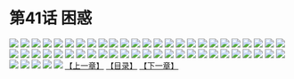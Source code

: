 # 第41话 困惑
![](https://s1.baozimh.com/scomic/sanyanxiaotianlu-samanhua/0/40-u4h3/1.jpg)
![](https://s1.baozimh.com/scomic/sanyanxiaotianlu-samanhua/0/40-u4h3/2.jpg)
![](https://s1.baozimh.com/scomic/sanyanxiaotianlu-samanhua/0/40-u4h3/3.jpg)
![](https://s1.baozimh.com/scomic/sanyanxiaotianlu-samanhua/0/40-u4h3/4.jpg)
![](https://s1.baozimh.com/scomic/sanyanxiaotianlu-samanhua/0/40-u4h3/5.jpg)
![](https://s1.baozimh.com/scomic/sanyanxiaotianlu-samanhua/0/40-u4h3/6.jpg)
![](https://s1.baozimh.com/scomic/sanyanxiaotianlu-samanhua/0/40-u4h3/7.jpg)
![](https://s1.baozimh.com/scomic/sanyanxiaotianlu-samanhua/0/40-u4h3/8.jpg)
![](https://s1.baozimh.com/scomic/sanyanxiaotianlu-samanhua/0/40-u4h3/9.jpg)
![](https://s1.baozimh.com/scomic/sanyanxiaotianlu-samanhua/0/40-u4h3/10.jpg)
![](https://s1.baozimh.com/scomic/sanyanxiaotianlu-samanhua/0/40-u4h3/11.jpg)
![](https://s1.baozimh.com/scomic/sanyanxiaotianlu-samanhua/0/40-u4h3/12.jpg)
![](https://s1.baozimh.com/scomic/sanyanxiaotianlu-samanhua/0/40-u4h3/13.jpg)
![](https://s1.baozimh.com/scomic/sanyanxiaotianlu-samanhua/0/40-u4h3/14.jpg)
![](https://s1.baozimh.com/scomic/sanyanxiaotianlu-samanhua/0/40-u4h3/15.jpg)
![](https://s1.baozimh.com/scomic/sanyanxiaotianlu-samanhua/0/40-u4h3/16.jpg)
![](https://s1.baozimh.com/scomic/sanyanxiaotianlu-samanhua/0/40-u4h3/17.jpg)
![](https://s1.baozimh.com/scomic/sanyanxiaotianlu-samanhua/0/40-u4h3/18.jpg)
![](https://s1.baozimh.com/scomic/sanyanxiaotianlu-samanhua/0/40-u4h3/19.jpg)
![](https://s1.baozimh.com/scomic/sanyanxiaotianlu-samanhua/0/40-u4h3/20.jpg)
![](https://s1.baozimh.com/scomic/sanyanxiaotianlu-samanhua/0/40-u4h3/21.jpg)
![](https://s1.baozimh.com/scomic/sanyanxiaotianlu-samanhua/0/40-u4h3/22.jpg)
![](https://s1.baozimh.com/scomic/sanyanxiaotianlu-samanhua/0/40-u4h3/23.jpg)
![](https://s1.baozimh.com/scomic/sanyanxiaotianlu-samanhua/0/40-u4h3/24.jpg)
![](https://s1.baozimh.com/scomic/sanyanxiaotianlu-samanhua/0/40-u4h3/25.jpg)
![](https://s1.baozimh.com/scomic/sanyanxiaotianlu-samanhua/0/40-u4h3/26.jpg)
![](https://s1.baozimh.com/scomic/sanyanxiaotianlu-samanhua/0/40-u4h3/27.jpg)
![](https://s1.baozimh.com/scomic/sanyanxiaotianlu-samanhua/0/40-u4h3/28.jpg)
![](https://s1.baozimh.com/scomic/sanyanxiaotianlu-samanhua/0/40-u4h3/29.jpg)
![](https://s1.baozimh.com/scomic/sanyanxiaotianlu-samanhua/0/40-u4h3/30.jpg)
![](https://s1.baozimh.com/scomic/sanyanxiaotianlu-samanhua/0/40-u4h3/31.jpg)
![](https://s1.baozimh.com/scomic/sanyanxiaotianlu-samanhua/0/40-u4h3/32.jpg)
![](https://s1.baozimh.com/scomic/sanyanxiaotianlu-samanhua/0/40-u4h3/33.jpg)
![](https://s1.baozimh.com/scomic/sanyanxiaotianlu-samanhua/0/40-u4h3/34.jpg)
![](https://s1.baozimh.com/scomic/sanyanxiaotianlu-samanhua/0/40-u4h3/35.jpg)
![](https://s1.baozimh.com/scomic/sanyanxiaotianlu-samanhua/0/40-u4h3/36.jpg)
![](https://s1.baozimh.com/scomic/sanyanxiaotianlu-samanhua/0/40-u4h3/37.jpg)
![](https://s1.baozimh.com/scomic/sanyanxiaotianlu-samanhua/0/40-u4h3/38.jpg)
![](https://s1.baozimh.com/scomic/sanyanxiaotianlu-samanhua/0/40-u4h3/39.jpg)
![](https://s1.baozimh.com/scomic/sanyanxiaotianlu-samanhua/0/40-u4h3/40.jpg)
![](https://s1.baozimh.com/scomic/sanyanxiaotianlu-samanhua/0/40-u4h3/41.jpg)
![](https://s1.baozimh.com/scomic/sanyanxiaotianlu-samanhua/0/40-u4h3/42.jpg)
![](https://s1.baozimh.com/scomic/sanyanxiaotianlu-samanhua/0/40-u4h3/43.jpg)
![](https://s1.baozimh.com/scomic/sanyanxiaotianlu-samanhua/0/40-u4h3/44.jpg)
![](https://s1.baozimh.com/scomic/sanyanxiaotianlu-samanhua/0/40-u4h3/45.jpg)
![](https://s1.baozimh.com/scomic/sanyanxiaotianlu-samanhua/0/40-u4h3/46.jpg)
![](https://s1.baozimh.com/scomic/sanyanxiaotianlu-samanhua/0/40-u4h3/47.jpg)
![](https://s1.baozimh.com/scomic/sanyanxiaotianlu-samanhua/0/40-u4h3/48.jpg)
![](https://s1.baozimh.com/scomic/sanyanxiaotianlu-samanhua/0/40-u4h3/49.jpg)
![](https://s1.baozimh.com/scomic/sanyanxiaotianlu-samanhua/0/40-u4h3/50.jpg)
![](https://s1.baozimh.com/scomic/sanyanxiaotianlu-samanhua/0/40-u4h3/51.jpg)
![](https://s1.baozimh.com/scomic/sanyanxiaotianlu-samanhua/0/40-u4h3/52.jpg)
![](https://s1.baozimh.com/scomic/sanyanxiaotianlu-samanhua/0/40-u4h3/53.jpg)
![](https://s1.baozimh.com/scomic/sanyanxiaotianlu-samanhua/0/40-u4h3/54.jpg)
![](https://s1.baozimh.com/scomic/sanyanxiaotianlu-samanhua/0/40-u4h3/55.jpg)
[【上一章】](./40.md)
[【目录】](./README.md)
[【下一章】](./42.md)
